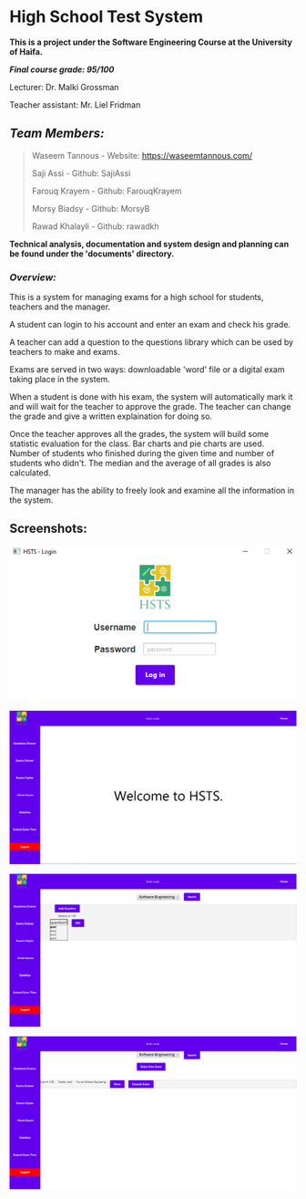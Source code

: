 # High School Test System

**This is a project under the Software Engineering Course at the University of Haifa.**

***Final course grade: 95/100***

Lecturer: Dr. Malki Grossman

Teacher assistant: Mr. Liel Fridman

## _Team Members:_

> Waseem Tannous - Website: https://waseemtannous.com/
> 
> Saji Assi - Github: SajiAssi
>
> Farouq Krayem - Github: FarouqKrayem
>
> Morsy Biadsy - Github: MorsyB
>
> Rawad Khalayli - Github: rawadkh

**Technical analysis, documentation and system design and planning can be found under the 'documents' directory.**

### _Overview:_
This is a system for managing exams for a high school for students, teachers and the manager.

A student can login to his account and enter an exam and check his grade.

A teacher can add a question to the questions library which can be used by teachers to make and exams.

Exams are served in two ways: downloadable 'word' file or a digital exam taking place in the system.

When a student is done with his exam, the system will automatically mark it and will wait for the teacher to approve the grade.
The teacher can change the grade and give a written explaination for doing so.

Once the teacher approves all the grades, the system will build some statistic evaluation for the class.
Bar charts and pie charts are used. Number of students who finished during the given time and number of students who didn't.
The median and the average of all grades is also calculated.

The manager has the ability to freely look and examine all the information in the system.


## Screenshots:

![N|Solid](screeshots/login.png)


![N|Solid](screeshots/mainScreen.png)


![N|Solid](screeshots/questionsDrawer.png)


![N|Solid](screeshots/examsDrawer.png)
